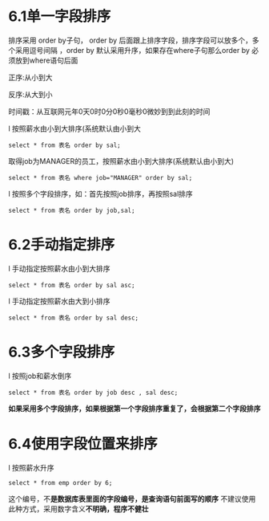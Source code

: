 # 6.1单一字段排序

排序采用 order by子句， order by 后面跟上排序字段，排序字段可以放多个，多个采用逗号间隔 ，order by 默认采用升序，如果存在where子句那么order by 必须放到where语句后面

正序:从小到大

反序:从大到小

时间戳：从互联网元年0天0时0分0秒0毫秒0微妙到到此刻的时间

l 按照薪水由小到大排序(系统默认由小到大

```mysql
select * from 表名 order by sal;
```

取得job为MANAGER的员工，按照薪水由小到大排序(系统默认由小到大)

```mysql
select * from 表名 where job="MANAGER" order by sal;
```

l 按照多个字段排序，如：首先按照job排序，再按照sal排序

```mysql
select * from 表名 order by job,sal;
```

# 6.2手动指定排序

l 手动指定按照薪水由小到大排序

```mysql
select * from 表名 order by sal asc;
```

l 手动指定按照薪水由大到小排序

```mysql
select * from 表名 order by sal desc;
```

# 6.3多个字段排序

l 按照job和薪水倒序

```mysql
select * from 表名 order by job desc , sal desc; 
```

**如果采用多个字段排序，如果根据第一个字段排序重复了，会根据第二个字段排序**

# 6.4使用字段位置来排序

l 按照薪水升序

```mysql
select * from emp order by 6;
```

这个编号，不**是数据库表里面的字段编号，是查询语句前面写的顺序**
不建议使用此种方式，采用数字含义**不明确，程序不健壮**

